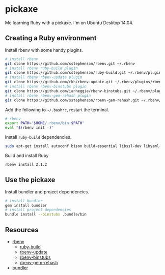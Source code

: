 pickaxe
=======

Me learning Ruby with a pickaxe. I'm on Ubuntu Desktop 14.04.

## Creating a Ruby environment

Install rbenv with some handy plugins.

```bash
# install rbenv
git clone https://github.com/sstephenson/rbenv.git ~/.rbenv
# install rbenv ruby-build plugin
git clone https://github.com/sstephenson/ruby-build.git ~/.rbenv/plugins/ruby-build
# install rbenv rbenv-update plugin
git clone https://github.com/rkh/rbenv-update.git ~/.rbenv/plugins/rbenv-update
# install rbenv rbenv-binstubs plugin
git clone https://github.com/ianheggie/rbenv-binstubs.git ~/.rbenv/plugins/rbenv-binstubs
# install rbenv rbenv-gem-rehash plugin
git clone https://github.com/sstephenson/rbenv-gem-rehash.git ~/.rbenv/plugins/rbenv-gem-rehash
```

Add the following to `~/.bashrc`, restart the terminal.

```bash
# rbenv
export PATH="$HOME/.rbenv/bin:$PATH"
eval "$(rbenv init -)"
```

Install `ruby-build` dependencies.

```bash
sudo apt-get install autoconf bison build-essential libssl-dev libyaml-dev libreadline6 libreadline6-dev zlib1g zlib1g-dev
```

Build and install Ruby

```bash
rbenv install 2.1.2
```

## Use the pickaxe

Install bundler and project dependencies.

```bash
# install bundler
gem install bundler
# install project dependencies
bundle install --binstubs .bundle/bin
```



## Resources
* [rbenv](https://github.com/sstephenson/rbenv)
  * [ruby-build](https://github.com/sstephenson/ruby-build)
  * [rbenv-update](https://github.com/rkh/rbenv-update)
  * [rbenv-binstubs](https://github.com/ianheggie/rbenv-binstubs)
  * [rbenv-gem-rehash](https://github.com/sstephenson/rbenv-gem-rehash)
* [bundler](https://github.com/bundler/bundler/)
